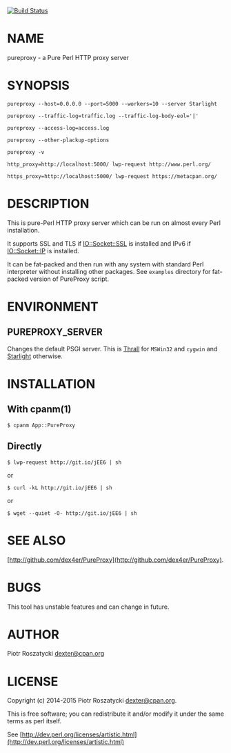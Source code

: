 [![Build Status](https://travis-ci.org/dex4er/PureProxy?branch=master)](https://travis-ci.org/dex4er/PureProxy)

# NAME

pureproxy - a Pure Perl HTTP proxy server

# SYNOPSIS

    pureproxy --host=0.0.0.0 --port=5000 --workers=10 --server Starlight

    pureproxy --traffic-log=traffic.log --traffic-log-body-eol='|'

    pureproxy --access-log=access.log

    pureproxy --other-plackup-options

    pureproxy -v

    http_proxy=http://localhost:5000/ lwp-request http://www.perl.org/

    https_proxy=http://localhost:5000/ lwp-request https://metacpan.org/

# DESCRIPTION

This is pure-Perl HTTP proxy server which can be run on almost every Perl
installation.

It supports SSL and TLS if [IO::Socket::SSL](https://metacpan.org/pod/IO::Socket::SSL) is installed and IPv6 if
[IO::Socket::IP](https://metacpan.org/pod/IO::Socket::IP) is installed.

It can be fat-packed and then run with any system with standard Perl
interpreter without installing other packages. See `examples` directory
for fat-packed version of PureProxy script.

# ENVIRONMENT

## PUREPROXY\_SERVER

Changes the default PSGI server. This is [Thrall](https://metacpan.org/pod/Thrall) for `MSWin32` and `cygwin`
and [Starlight](https://metacpan.org/pod/Starlight) otherwise.

# INSTALLATION

## With cpanm(1)

    $ cpanm App::PureProxy

## Directly

    $ lwp-request http://git.io/jEE6 | sh

or

    $ curl -kL http://git.io/jEE6 | sh

or

    $ wget --quiet -O- http://git.io/jEE6 | sh

# SEE ALSO

[http://github.com/dex4er/PureProxy](http://github.com/dex4er/PureProxy).

# BUGS

This tool has unstable features and can change in future.

# AUTHOR

Piotr Roszatycki <dexter@cpan.org>

# LICENSE

Copyright (c) 2014-2015 Piotr Roszatycki <dexter@cpan.org>.

This is free software; you can redistribute it and/or modify it under
the same terms as perl itself.

See [http://dev.perl.org/licenses/artistic.html](http://dev.perl.org/licenses/artistic.html)
